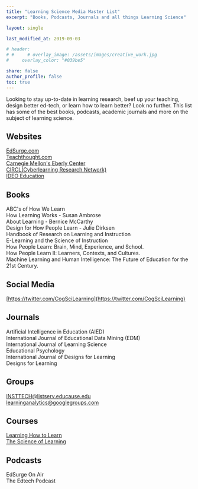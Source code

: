 ```yaml
---
title: "Learning Science Media Master List"
excerpt: "Books, Podcasts, Journals and all things Learning Science"

layout: single

last_modified_at: 2019-09-03

# header:
# #     # overlay_image: /assets/images/creative_work.jpg
#     overlay_color: "#039be5"

share: false
author_profile: false
toc: true
---
```


Looking to stay up-to-date in learning research, beef up your teaching, design better ed-tech, or learn how to learn better? Look no further. This list has some of the best books, podcasts, academic journals and more on the subject of learning science.

## Websites
[EdSurge.com](https://edsurge.com)  
[Teachthought.com](https://teachthought.com)  
[Carnegie Mellon's Eberly Center](https://www.cmu.edu/teaching/)  
[CIRCL(Cyberlearning Research Network)](https://circlcenter.org/)  
[IDEO Education](https://www.ideo.com/work/education)  

## Books
ABC's of How We Learn  
How Learning Works - Susan Ambrose  
About Learning - Bernice McCarthy  
Design for How People Learn - Julie Dirksen  
Handbook of Research on Learning and Instruction   
E-Learning and the Science of Instruction  
How People Learn: Brain, Mind, Experience, and School.  
How People Learn II: Learners, Contexts, and Cultures.  
Machine Learning and Human Intelligence: The Future of Education for the 21st Century.  

## Social Media 
[https://twitter.com/CogSciLearning](https://twitter.com/CogSciLearning)

## Journals
Artificial Intelligence in Education (AIED)  
International Journal of Educational Data Mining (EDM)  
International Journal of Learning Science  
Educational Psychology  
International Journal of Designs for Learning  
Designs for Learning  

## Groups
INSTTECH@listserv.educause.edu  
learninganalytics@googlegroups.com

## Courses
[Learning How to Learn](https://www.coursera.org/learn/learning-how-to-learn)  
[The Science of Learning](https://www.edx.org/course/the-science-of-learning-what-every-teacher-should-know)

## Podcasts
EdSurge On Air  
The Edtech Podcast
